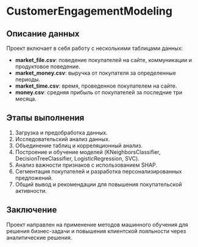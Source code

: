 # CustomerEngagementModeling

## Описание данных

Проект включает в себя работу с несколькими таблицами данных:

- **market_file.csv**: поведение покупателей на сайте, коммуникации и продуктовое поведение.
- **market_money.csv**: выручка от покупателя за определенные периоды.
- **market_time.csv**: время, проведенное покупателем на сайте.
- **money.csv**: средняя прибыль от покупателей за последние три месяца.

## Этапы выполнения

1. Загрузка и предобработка данных.
2. Исследовательский анализ данных.
3. Объединение таблиц и корреляционный анализ.
4. Построение и обучение моделей (KNeighborsClassifier, DecisionTreeClassifier, LogisticRegression, SVC).
5. Анализ важности признаков с использованием SHAP.
6. Сегментация покупателей и разработка персонализированных предложений.
7. Общий вывод и рекомендации для повышения покупательской активности.

## Заключение

Проект направлен на применение методов машинного обучения для решения бизнес-задачи и повышения клиентской лояльности через аналитические решения.
